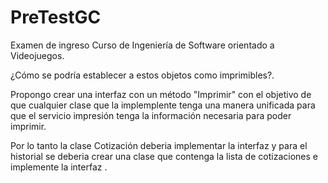 # PreTestGC
Examen de ingreso Curso de Ingeniería de Software  orientado a Videojuegos.

¿Cómo se podría establecer a estos objetos como imprimibles?.

Propongo crear una interfaz <Imprimible> con un método "Imprimir" con el objetivo de que cualquier clase que la implemplente tenga una manera unificada para que el servicio impresión tenga la información necesaria para poder imprimir.

Por lo tanto la clase Cotización deberia implementar la interfaz <Imprimible> y para el historial se deberia crear una clase que contenga la lista de cotizaciones e implemente la interfaz <Imprimible>.
